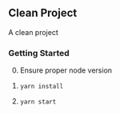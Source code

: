 ## Clean Project

A clean project


### Getting Started

0. Ensure proper node version

1. `yarn install`

2. `yarn start`
